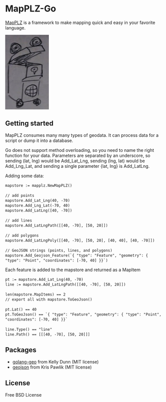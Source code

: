 # MapPLZ-Go

[MapPLZ](http://mapplz.com) is a framework to make mapping quick and easy in
your favorite language.

<img src="https://raw.githubusercontent.com/mapmeld/mapplz-go/master/logo.jpg" width="140"/>

## Getting started

MapPLZ consumes many many types of geodata. It can process data for a script or dump
it into a database.

Go does not support method overloading, so you need to name the right function for
your data. Parameters are separated by an underscore, so sending (lat, lng) would be
Add_Lat_Lng, sending (lng, lat) would be Add_Lng_Lat, and sending a single parameter
{lat, lng} is Add_LatLng.

Adding some data:

```
mapstore := mapplz.NewMapPLZ()

// add points
mapstore.Add_Lat_Lng(40, -70)
mapstore.Add_Lng_Lat(-70, 40)
mapstore.Add_LatLng([40, -70])

// add lines
mapstore.Add_LatLngPath([[40, -70], [50, 20]])

// add polygons
mapstore.Add_LatLngPoly([[40, -70], [50, 20], [40, 40], [40, -70]])

// GeoJSON strings (points, lines, and polygons)
mapstore.Add_Geojson_Feature(`{ "type": "Feature", "geometry": { "type": "Point", "coordinates": [-70, 40] }}`)
```

Each feature is added to the mapstore and returned as a MapItem

```
pt := mapstore.Add_Lat_Lng(40, -70)
line := mapstore.Add_LatLngPath([[40, -70], [50, 20]])

len(mapstore.MapItems) == 2
// export all with mapstore.ToGeoJson()

pt.Lat() == 40
pt.ToGeoJson() == `{ "type": "Feature", "geometry": { "type": "Point", "coordinates": [-70, 40] }}`

line.Type() == "line"
line.Path() == [[[40, -70], [50, 20]]]

```

## Packages

* <a href="https://github.com/kellydunn/golang-geo">golang-geo</a> from Kelly Dunn (MIT license)
* <a href="https://github.com/kpawlik/geojson">geojson</a> from Kris Pawlik (MIT license)

## License

Free BSD License
